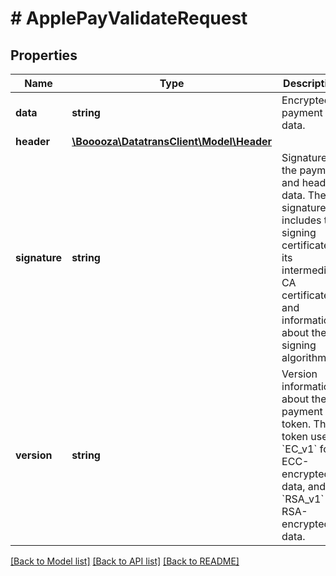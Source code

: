 # # ApplePayValidateRequest

## Properties

Name | Type | Description | Notes
------------ | ------------- | ------------- | -------------
**data** | **string** | Encrypted payment data. | [optional]
**header** | [**\Booooza\DatatransClient\Model\Header**](Header.md) |  | [optional]
**signature** | **string** | Signature of the payment and header data. The signature includes the signing certificate, its intermediate CA certificate, and information about the signing algorithm. | [optional]
**version** | **string** | Version information about the payment token. The token uses &#x60;EC_v1&#x60; for ECC-encrypted data, and &#x60;RSA_v1&#x60; for RSA-encrypted data. | [optional]

[[Back to Model list]](../../README.md#models) [[Back to API list]](../../README.md#endpoints) [[Back to README]](../../README.md)
